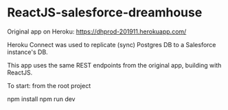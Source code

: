 # ReactJS-salesforce-dreamhouse

Original app on Heroku: https://dhprod-201911.herokuapp.com/

Heroku Connect was used to replicate (sync) Postgres DB to a Salesforce instance's DB.

This app uses the same REST endpoints from the original app, building with ReactJS.

To start: from the root project

npm install
npm run dev
